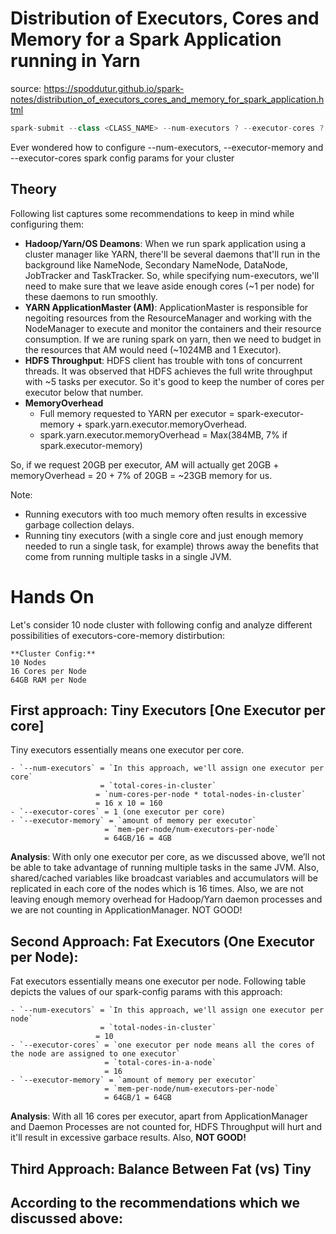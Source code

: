 # Distribution of Executors, Cores and Memory for a Spark Application running in Yarn

source: https://spoddutur.github.io/spark-notes/distribution_of_executors_cores_and_memory_for_spark_application.html

```scala
spark-submit --class <CLASS_NAME> --num-executors ? --executor-cores ? --executor-memory ? ....
```
Ever wondered how to configure --num-executors, --executor-memory and --executor-cores spark config params for your cluster

## Theory
Following list captures some recommendations to keep in mind while configuring them:
- **Hadoop/Yarn/OS Deamons**: When we run spark application using a cluster manager like YARN, there'll be several daemons that'll run in the background like NameNode, Secondary NameNode, DataNode, JobTracker and TaskTracker. So, while specifying num-executors, we'll need to make sure that we leave aside enough cores (~1 per node) for these daemons to run smoothly.
- **YARN ApplicationMaster (AM)**: ApplicationMaster is responsible for negoiting resources from the ResourceManager and working with the NodeManager to execute and monitor the containers and their resource consumption. If we are runing spark on yarn, then we need to budget in the resources that AM would need (~1024MB and 1 Executor).
- **HDFS Throughput**: HDFS client has trouble with tons of concurrent threads. It was observed that HDFS achieves the full write throughput with ~5 tasks per executor. So it's good to keep the number of cores per executor below that number.
- **MemoryOverhead**
  - Full memory requested to YARN per executor = spark-executor-memory + spark.yarn.executor.memoryOverhead.
  - spark.yarn.executor.memoryOverhead = Max(384MB, 7% if spark.executor-memory)

So, if we request 20GB per executor, AM will actually get 20GB + memoryOverhead = 20 + 7% of 20GB = ~23GB memory for us.

Note:
- Running executors with too much memory often results in excessive garbage collection delays.
- Running tiny executors (with a single core and just enough memory needed to run a single task, for example) throws away the benefits that come from running multiple tasks in a single JVM.

# Hands On
Let's consider 10 node cluster with following config and analyze different possibilities of executors-core-memory distirbution:
```
**Cluster Config:**
10 Nodes
16 Cores per Node
64GB RAM per Node
```

## First approach: Tiny Executors \[One Executor per core\]
Tiny executors essentially means one executor per core.
```
- `--num-executors` = `In this approach, we'll assign one executor per core`
                    = `total-cores-in-cluster`
                   = `num-cores-per-node * total-nodes-in-cluster` 
                   = 16 x 10 = 160
- `--executor-cores` = 1 (one executor per core)
- `--executor-memory` = `amount of memory per executor`
                     = `mem-per-node/num-executors-per-node`
                     = 64GB/16 = 4GB
```
**Analysis**: With only one executor per core, as we discussed above, we’ll not be able to take advantage of running multiple tasks in the same JVM. Also, shared/cached variables like broadcast variables and accumulators will be replicated in each core of the nodes which is 16 times. Also, we are not leaving enough memory overhead for Hadoop/Yarn daemon processes and we are not counting in ApplicationManager. NOT GOOD!

## Second Approach: Fat Executors (One Executor per Node):
Fat executors essentially means one executor per node. Following table depicts the values of our spark-config params with this approach:
```
- `--num-executors` = `In this approach, we'll assign one executor per node`
                    = `total-nodes-in-cluster`
                   = 10
- `--executor-cores` = `one executor per node means all the cores of the node are assigned to one executor`
                     = `total-cores-in-a-node`
                     = 16
- `--executor-memory` = `amount of memory per executor`
                     = `mem-per-node/num-executors-per-node`
                     = 64GB/1 = 64GB
```
**Analysis**: With all 16 cores per executor, apart from ApplicationManager and Daemon Processes are not counted for, HDFS Throughput will hurt and it'll result in excessive garbace results. Also, **NOT GOOD!**

## Third Approach: Balance Between Fat (vs) Tiny
**According to the recommendations which we discussed above**:
- 
